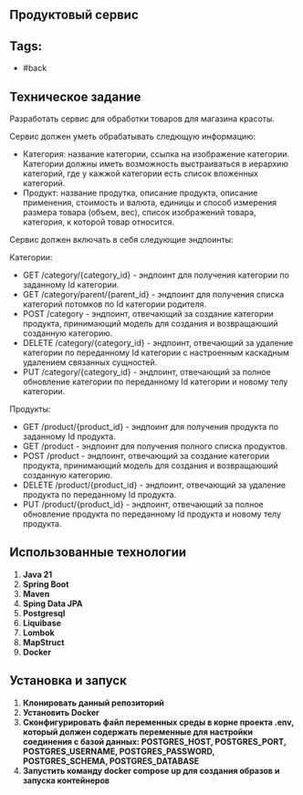 ## Продуктовый сервис

## Tags:
- #back

## Техническое задание
Разработать сервис для обработки товаров для магазина красоты. 

Сервис должен уметь обрабатывать следющую информацию: 

- Категория: название категории, ссылка на изображение категории. Категории должны иметь возможность выстраиваться в иерархию категорий, где у кажжой категории есть список вложенных категорий.
- Продукт: название продутка, описание продукта, описание применения, стоимость и валюта, единицы и способ измерения размера товара (объем, вес), список изображений товара, категория, к которой товар относится.

Сервис должен включать в себя следующие эндпоинты:

Категории:
- GET /category/{category_id} - эндпоинт для получения категории по заданному Id категории.
- GET /category/parent/{parent_id} - эндпоинт для получения списка категорий потомков по Id категории родителя.
- POST /category - эндпоинт, отвечающий за создание категории продукта, принимающий модель для создания и возвращаюший созданную категорию.
- DELETE /category/{category_id} - эндпоинт, отвечающий за удаление категории по переданному Id категории с настроенным каскадным удалением связанных сущностей.
- PUT /category/{category_id} - эндпоинт, отвечающий за полное обновление категории по переданному Id категории и новому телу категории.


Продукты:
- GET /product/{product_id} - эндпоинт для получения продукта по заданному Id продукта.
- GET /product - эндпоинт для получения полного списка продуктов.
- POST /product - эндпоинт, отвечающий за создание категории продукта, принимающий модель для создания и возвращаюший созданную категорию.
- DELETE /product/{product_id} - эндпоинт, отвечающий за удаление продукта по переданному Id продукта.
- PUT /product/{product_id} - эндпоинт, отвечающий за полное обновление продукта по переданному Id продукта и новому телу продукта.

## Использованные технологии
1.  **Java 21**
2.  **Spring Boot**
3.  **Maven**
4.  **Sping Data JPA**
5.  **Postgresql**
6.  **Liquibase**
7.  **Lombok**
8. **MapStruct**
9. **Docker**

## Установка и запуск
1. **Клонировать данный репозиторий**
2. **Установить Docker**
3. **Сконфигурировать файл переменных среды в корне проекта .env, который должен содержать переменные для настройки соединения с базой данных: POSTGRES_HOST, POSTGRES_PORT, POSTGRES_USERNAME, POSTGRES_PASSWORD, POSTGRES_SCHEMA, POSTGRES_DATABASE**
4. **Запустить команду docker compose up для создания образов и запуска контейнеров**
